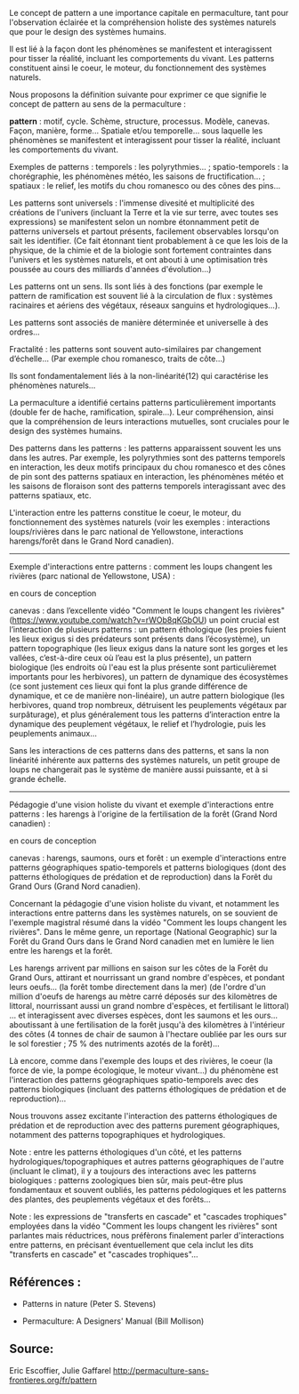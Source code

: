 Le concept de pattern a une importance capitale en permaculture, tant pour l'observation éclairée et la compréhension holiste des systèmes naturels que pour le design des systèmes humains.

Il est lié à la façon dont les phénomènes se manifestent et interagissent pour tisser la réalité, incluant les comportements du vivant. Les patterns constituent ainsi le coeur, le moteur, du fonctionnement des systèmes naturels.

Nous proposons la définition suivante pour exprimer ce que signifie le concept de pattern au sens de la permaculture :

**pattern** : motif, cycle. Schème, structure, processus. Modèle, canevas. Façon, manière, forme... Spatiale et/ou temporelle... sous laquelle les phénomènes se manifestent et interagissent pour tisser la réalité, incluant les comportements du vivant.

Exemples de patterns : temporels : les polyrythmies... ; spatio-temporels : la chorégraphie, les phénomènes météo, les saisons de fructification... ; spatiaux : le relief, les motifs du chou romanesco ou des cônes des pins...

Les patterns sont universels : l'immense divesité et multiplicité des créations de l'univers (incluant la Terre et la vie sur terre, avec toutes ses expressions) se manifestent selon un nombre étonnamment petit de patterns universels et partout présents, facilement observables lorsqu'on sait les identifier. (Ce fait étonnant tient probablement à ce que les lois de la physique, de la chimie et de la biologie sont fortement contraintes dans l'univers et les systèmes naturels, et ont abouti à une optimisation très poussée au cours des milliards d'années d'évolution...)

Les patterns ont un sens. Ils sont liés à des fonctions (par exemple le pattern de ramification est souvent lié à la circulation de flux : systèmes racinaires et aériens des végétaux, réseaux sanguins et hydrologiques...).

Les patterns sont associés de manière déterminée et universelle à des ordres…

Fractalité : les patterns sont souvent auto-similaires par changement d’échelle… (Par exemple chou romanesco, traits de côte...)

Ils sont fondamentalement liés à la non-linéarité(12) qui caractérise les phénomènes naturels…

La permaculture a identifié certains patterns particulièrement importants (double fer de hache, ramification, spirale…). Leur compréhension, ainsi que la compréhension de leurs interactions mutuelles, sont cruciales pour le design des systèmes humains.

Des patterns dans les patterns : les patterns apparaissent souvent les uns dans les autres. Par exemple, les polyrythmies sont des patterns temporels en interaction, les deux motifs principaux du chou romanesco et des cônes de pin sont des patterns spatiaux en interaction, les phénomènes météo et les saisons de floraison sont des patterns temporels interagissant avec des patterns spatiaux, etc.

L'interaction entre les patterns constitue le coeur, le moteur, du fonctionnement des systèmes naturels (voir les exemples : interactions loups/rivières dans le parc national de Yellowstone, interactions harengs/forêt dans le Grand Nord canadien).

 

-----

Exemple d'interactions entre patterns : comment les loups changent les rivières (parc national de Yellowstone, USA) :

en cours de conception

canevas : dans l’excellente vidéo "Comment le loups changent les rivières" (https://www.youtube.com/watch?v=rWOb8qKGbOU) un point crucial est l’interaction de plusieurs patterns : un pattern éthologique (les proies fuient les lieux exigus si des prédateurs sont présents dans l’écosystème), un pattern topographique (les lieux exigus dans la nature sont les gorges et les vallées, c’est-à-dire ceux où l’eau est la plus présente), un pattern biologique (les endroits où l'eau est la plus présente sont particulièremet importants pour les herbivores), un pattern de dynamique des écosystèmes (ce sont justement ces lieux qui font la plus grande différence de dynamique, et ce de manière non-linéaire), un autre pattern biologique (les herbivores, quand trop nombreux, détruisent les peuplements végétaux par surpâturage), et plus généralement tous les patterns d’interaction entre la dynamique des peuplement végétaux, le relief et l’hydrologie, puis les peuplements animaux…

Sans les interactions de ces patterns dans des patterns, et sans la non linéarité inhérente aux patterns des systèmes naturels, un petit groupe de loups ne changerait pas le système de manière aussi puissante, et à si grande échelle.

 

-----

Pédagogie d'une vision holiste du vivant et exemple d'interactions entre patterns : les harengs à l'origine de la fertilisation de la forêt (Grand Nord canadien) :

en cours de conception

canevas : harengs, saumons, ours et forêt : un exemple d'interactions entre patterns géographiques spatio-temporels et patterns biologiques (dont des patterns éthologiques de prédation et de reproduction) dans la Forêt du Grand Ours (Grand Nord canadien).

Concernant la pédagogie d'une vision holiste du vivant, et notamment les interactions entre patterns dans les systèmes naturels, on se souvient de l'exemple magistral résumé dans la vidéo "Comment les loups changent les rivières". Dans le même genre, un reportage (National Geographic) sur la Forêt du Grand Ours dans le Grand Nord canadien met en lumière le lien entre les harengs et la forêt.

Les harengs arrivent par millions en saison sur les côtes de la Forêt du Grand Ours, attirant et nourrissant un grand nombre d'espèces, et pondant leurs oeufs... (la forêt tombe directement dans la mer) (de l'ordre d'un million d'oeufs de harengs au mètre carré déposés sur des kilomètres de littoral, nourrissant aussi un grand nombre d'espèces, et fertilisant le littoral) ... et interagissent avec diverses espèces, dont les saumons et les ours... aboutissant à une fertilisation de la forêt jusqu'à des kilomètres à l'intérieur des côtes (4 tonnes de chair de saumon à l'hectare oubliée par les ours sur le sol forestier ; 75 % des nutriments azotés de la forêt)...

Là encore, comme dans l'exemple des loups et des rivières, le coeur (la force de vie, la pompe écologique, le moteur vivant...) du phénomène est l'interaction des patterns géographiques spatio-temporels avec des patterns biologiques (incluant des patterns éthologiques de prédation et de reproduction)...

Nous trouvons assez excitante l'interaction des patterns éthologiques de prédation et de reproduction avec des patterns purement géographiques, notamment ​des patterns topographiques et hydrologiques.

Note : entre les patterns éthologiques d'un côté, et les patterns hydrologiques/topographiques et autres patterns géographiques de l'autre (incluant le climat), il y a toujours des interactions avec les patterns biologiques : patterns zoologiques bien sûr, mais peut-être plus fondamentaux et souvent oubliés, les patterns pédologiques et les patterns des plantes, des peuplements végétaux et des forêts...

​Note : les expressions de "transferts en cascade" et "cascades trophiques" employées dans la vidéo "Comment les loups changent les rivières" ​sont parlantes mais réductrices, nous préfèrons finalement parler d'interactions entre patterns, en précisant éventuellement que cela inclut les dits "transferts en cascade" et "cascades trophiques"...

 


## Références :

- Patterns in nature (Peter S. Stevens)

- Permaculture: A Designers' Manual (Bill Mollison)

 

## Source:
Eric Escoffier, Julie Gaffarel
http://permaculture-sans-frontieres.org/fr/pattern
